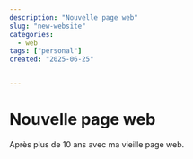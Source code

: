 ```yaml
---
description: "Nouvelle page web"
slug: "new-website"
categories:
  - web
tags: ["personal"]
created: "2025-06-25"


---
```


# Nouvelle page web

Après plus de 10 ans avec ma vieille page web.